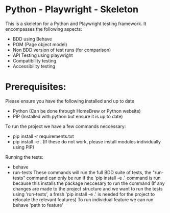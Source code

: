 # Python - Playwright - Skeleton

This is a skeleton for a Python and Playwright testing framework. It encompasses the following aspects:
- BDD using Behave
- POM (Page object model)
- Non BDD version of test runs (for comparison)
- API Testing using playwright
- Compatibility testing
- Accessibility testing

# Prerequisites:
Please ensure you have the following installed and up to date
- Python (Can be done through HomeBrew or Python website)
- PIP (Installed with python but ensure it is up to date)

To run the project we have a few commands neccessary:
- pip install -r requirements.txt
- pip install -e .
(If these do not work, please install modules individually using PIP)

Running the tests:
- behave
- run-tests 
These commands will run the full BDD suite of tests, the "run-tests" command can only be run if the 'pip install -e .' command is run because this installs the package neccesary to run the command
(If any changes are made to the project structure and we want to run the tests using 'run-tests', a fresh 'pip install -e .' is needed for the project to relocate the relevant features)
To run individual feature we can run behave 'path to feature'

